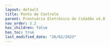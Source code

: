```yaml
---
layout: default
title: Ponto de Controle
parent: Prontuário Eletrônico do Cidadão v5.0
nav_order: 3.2
has_children: false
has_toc: true
last_modified_date: "26/02/2023"
---
```


